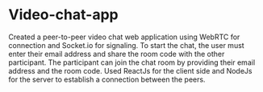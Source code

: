 # Video-chat-app

Created a peer-to-peer video chat web application using WebRTC for connection and Socket.io for signaling.
To start the chat, the user must enter their email address and share the room code with the other participant.
The participant can join the chat room by providing their email address and the room code.
Used ReactJs for the client side and NodeJs for the server to establish a connection between the peers.
